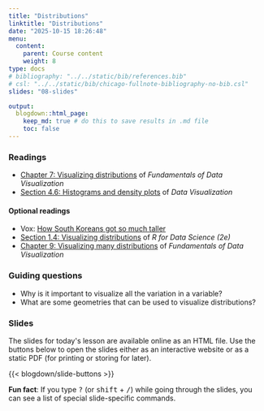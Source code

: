 ```yaml
---
title: "Distributions"
linktitle: "Distributions"
date: "2025-10-15 18:26:48"
menu:
  content:
    parent: Course content
    weight: 8
type: docs
# bibliography: "../../static/bib/references.bib"
# csl: "../../static/bib/chicago-fullnote-bibliography-no-bib.csl"
slides: "08-slides"

output:
  blogdown::html_page:
    keep_md: true # do this to save results in .md file
    toc: false
---
```


### Readings

- <i class="fas fa-book"></i> [Chapter 7: Visualizing distributions](https://clauswilke.com/dataviz/histograms-density-plots.html) of *Fundamentals of Data Visualization*
- <i class="fas fa-book"></i> [Section 4.6: Histograms and density plots](https://socviz.co/groupfacettx.html#histograms) of *Data Visualization*


#### Optional readings

- <i class="fab fa-youtube"></i> Vox: [How South Koreans got so much taller](https://www.youtube.com/watch?v=ZoLk6GUKzU0)
- <i class="fas fa-book"></i> [Section 1.4: Visualizing distributions](https://r4ds.hadley.nz/data-visualize#visualizing-distributions) of *R for Data Science (2e)*
- <i class="fas fa-book"></i> [Chapter 9: Visualizing many distributions](https://clauswilke.com/dataviz/boxplots-violins.html) of *Fundamentals of Data Visualization*

<!-- - <i class="fas fa-external-link-square-alt"></i> Cédric Scherer, ["Visualizing distributions with raincloud plots with ggplot2"](https://www.cedricscherer.com/2021/06/06/visualizing-distributions-with-raincloud-plots-with-ggplot2/) -->
<!-- - <i class="fas fa-external-link-square-alt"></i> [The Election Needle Is Back. Meet One of Its Creators.](https://www.nytimes.com/video/us/politics/100000006186649/needle-elections.html) -->
<!-- https://www.nytimes.com/2018/03/13/upshot/needle-forecast-pennsylvania-special-election.html -->
<!-- - <i class="fas fa-external-link-square-alt"></i> [Understanding Pie Charts](https://eagereyes.org/techniques/pie-charts) -->


### Guiding questions

- Why is it important to visualize all the variation in a variable?
- What are some geometries that can be used to visualize distributions?


### Slides

The slides for today's lesson are available online as an HTML file. Use the buttons below to open the slides either as an interactive website or as a static PDF (for printing or storing for later).

{{< blogdown/slide-buttons >}}

**Fun fact**: If you type <kbd>?</kbd> (or <kbd>shift</kbd> + <kbd>/</kbd>) while going through the slides, you can see a list of special slide-specific commands.
